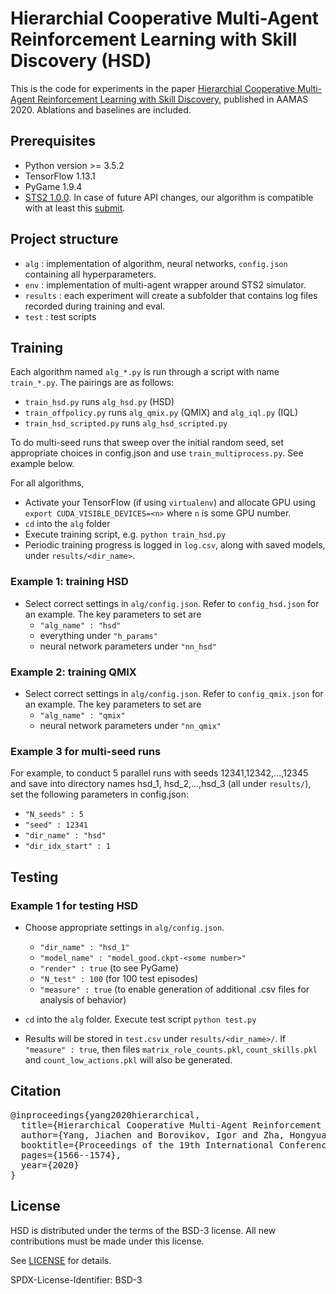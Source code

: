 # Hierarchial Cooperative Multi-Agent Reinforcement Learning with Skill Discovery (HSD)

This is the code for experiments in the paper [Hierarchial Cooperative Multi-Agent Reinforcement Learning with Skill Discovery](https://arxiv.org/abs/1912.03558), published in AAMAS 2020. Ablations and baselines are included.


## Prerequisites

- Python version >= 3.5.2
- TensorFlow 1.13.1
- PyGame 1.9.4
- [STS2 1.0.0](https://github.com/electronicarts/SimpleTeamSportsSimulator). In case of future API changes, our algorithm is compatible with at least this [submit](https://github.com/electronicarts/SimpleTeamSportsSimulator/tree/80b4c688a4b8fb3113f466fae5de060e29c79fbe).

## Project structure

- `alg` : implementation of algorithm, neural networks, `config.json` containing all hyperparameters.
- `env` : implementation of multi-agent wrapper around STS2 simulator.
- `results` : each experiment will create a subfolder that contains log files recorded during training and eval.
- `test` : test scripts

## Training

Each algorithm named `alg_*.py` is run through a script with name `train_*.py`.
The pairings are as follows:
- `train_hsd.py` runs `alg_hsd.py` (HSD)
- `train_offpolicy.py` runs `alg_qmix.py` (QMIX) and `alg_iql.py` (IQL)
- `train_hsd_scripted.py` runs `alg_hsd_scripted.py`

To do multi-seed runs that sweep over the initial random seed, set appropriate choices in config.json and use `train_multiprocess.py`. See example below.

For all algorithms, 
- Activate your TensorFlow (if using `virtualenv`) and allocate GPU using `export CUDA_VISIBLE_DEVICES=<n>` where `n` is some GPU number.
- `cd` into the `alg` folder
- Execute training script, e.g. `python train_hsd.py`
- Periodic training progress is logged in `log.csv`, along with saved models, under `results/<dir_name>`.

### Example 1: training HSD

- Select correct settings in `alg/config.json`. Refer to `config_hsd.json` for an example. The key parameters to set are
  - `"alg_name" : "hsd"`
  - everything under `"h_params"`
  - neural network parameters under `"nn_hsd"`

### Example 2: training QMIX

- Select correct settings in `alg/config.json`. Refer to `config_qmix.json` for an example. The key parameters to set are
  - `"alg_name" : "qmix"`
  - neural network parameters under `"nn_qmix"`

### Example 3 for multi-seed runs

For example, to conduct 5 parallel runs with seeds 12341,12342,...,12345 and save into directory names hsd_1, hsd_2,...,hsd_3 (all under `results/`), set the following parameters in config.json:
- `"N_seeds" : 5`
- `"seed" : 12341`
- `"dir_name" : "hsd"`
- `"dir_idx_start" : 1`


## Testing

### Example 1 for testing HSD

- Choose appropriate settings in `alg/config.json`.

  - `"dir_name" : "hsd_1"`
  - `"model_name" : "model_good.ckpt-<some number>"`
  - `"render" : true` (to see PyGame)
  - `"N_test" : 100` (for 100 test episodes)
  - `"measure" : true` (to enable generation of additional .csv files for analysis of behavior)

- `cd` into the `alg` folder. Execute test script `python test.py`

- Results will be stored in `test.csv` under `results/<dir_name>/`. If `"measure" : true`, then files `matrix_role_counts.pkl`, `count_skills.pkl` and `count_low_actions.pkl` will also be generated.


## Citation

<pre>
@inproceedings{yang2020hierarchical,
  title={Hierarchical Cooperative Multi-Agent Reinforcement Learning with Skill Discovery},
  author={Yang, Jiachen and Borovikov, Igor and Zha, Hongyuan},
  booktitle={Proceedings of the 19th International Conference on Autonomous Agents and MultiAgent Systems},
  pages={1566--1574},
  year={2020}
}
</pre>

## License

HSD is distributed under the terms of the BSD-3 license. All new contributions must be made under this license.

See [LICENSE](LICENSE) for details.

SPDX-License-Identifier: BSD-3

